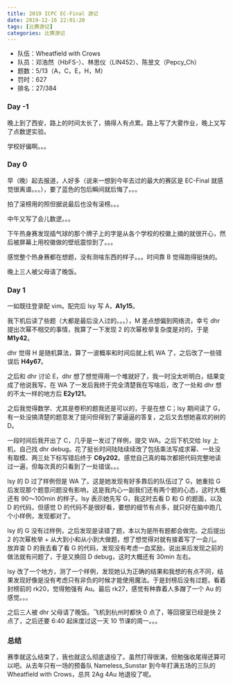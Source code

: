 ```yaml
---
title: 2019 ICPC EC-Final 游记
date: 2019-12-16 22:01:20
tags: [比赛游记]
categories: 比赛游记
---
```


* 队伍：Wheatfield with Crows
* 队员：邓浩然（HbFS-）、林思仪（LIN452）、陈昱文（Pepcy_Ch）
* 题数：5/13（A，C，E，H，M）
* 罚时：627
* 排名：27/384

<!-- more -->

### Day -1

晚上到了西安，路上的时间太长了，搞得人有点累。路上写了大雾作业，晚上又写了点数逻实验。

学校好偏啊。。。

### Day 0

早（晚）起去报道，人好多（说来一想到今年去过的最大的赛区是 EC-Final 就感觉很离谱。。。），要了蓝色的包后瞬间就后悔了。。。

拍了滚榜用的照但据说最后也没有滚榜。。。

中午又写了会儿数逻。。。

下午热身赛发现插气球的那个牌子上的字是从各个学校的校徽上摘的就很开心，然后被屏幕上用校徽做的壁纸震惊到了。。。

感觉整个热身赛都在想题，没有测啥东西的样子。。。时间靠 B 觉得跑得挺快的。

晚上三人被父母请了晚饭。

### Day 1

一如既往登录配 vim。配完后 lsy 写 A，**A1y15**。

我下机后读了些题（大都是最后没人过的。。。），M 差点想偏到网络流，幸亏 dhr 提出次幂不相交的事情，我算了一下发现 2 的次幂枚举复杂度是对的，于是 **M1y42**。

dhr 觉得 H 是随机算法，算了一波概率和时间后就上机 WA 了，之后改了一些错误后 **H4y67**。

之后和 dhr 讨论 E，dhr 想了想觉得用一个堆就好了，我一时没太听明白，结果变成了他说我写，在 WA 了一发后我终于完全清楚我在写啥后，改了一处和 dhr 想的不太一样的地方后 **E2y121**。

之后我觉得数学、尤其是卷积的题我还是可以的，于是在想 C；lsy 期间读了 G，有一处没搞清楚的题意发了提问但得到了蒙逼逼的答复，之后又去想她喜欢的树的 D。

一段时间后我开出了 C，几乎是一发过了样例，提交 WA。之后下机交给 lsy 上机，自己找 dhr debug。花了挺长时间陆陆续续改了包括乘法写成求幂、一处没有取模、两三处下标写错后终于 **C6y202**。感觉自己真的每次都把代码完整地读过一遍，但每次真的只看到了一处错误。。。

lsy 的 D 过了样例但是 WA 了。这是她发现有好多靠后的队伍过了 G，她重拾 G 后发现那个题意问题没有影响，这是我内心一副我们还有两个题的心态，这时大概还有 90～100min 的样子。lsy 表示她先写 G，我这时去看 D 和 G 的题面，以及 D 的代码，但感觉 D 的代码不是很好看，要想的细节有点多，就只好在脑中跑几个小样例，发现都对了。

lsy 的 G 没有过样例，之后发现是读错了题，本以为是所有题都会做完。之后提出 2 的次幂枚举 + 从大到小和从小到大做题，想了想觉得对就有接着写了一会儿。放弃查 D 的我去看了看 G 的代码，发现没有考虑一血奖励，说出来后发现之前的做法就有问题了，于是又换回 D debug，这时大概还有 30min 左右。

lsy 改了一个地方，测了一个样例，发现她认为正确的结果和我想的有点不同，结果发现好像是没有考虑只有非负的时候才能使用魔法。于是封榜后没有过题，看着封榜前的 rk20，觉得勉强有 Au。最后 rk27，感觉有种靠着人多蹭了一个 Au 的感觉。。。

之后三人被 dhr 父母请了晚饭。飞机到杭州时都快 0 点了，等回寝室已经是快 2 点了，之后还要 6:40 起床度过这一天 10 节课的周一。。。

### 总结

赛季就这么结束了，我也就这么彻底退役了。虽然打得很演，但勉强收尾得还算可以吧。从去年只有一场的预备队 Nameless_Sunstar 到今年打满五场的三队的 Wheatfield with Crows，总共 2Ag 4Au 地退役了呢。